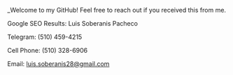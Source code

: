 _Welcome to my GitHub! Feel free to reach out if you received this from me.

Google SEO Results: Luis Soberanis Pacheco

Telegram: (510) 459-4215

Cell Phone: (510) 328-6906

Email: luis.soberanis28@gmail.com
